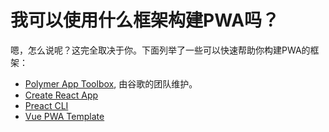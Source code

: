 # 我可以使用什么框架构建PWA吗？

嗯，怎么说呢？这完全取决于你。下面列举了一些可以快速帮助你构建PWA的框架：

* [Polymer App Toolbox](https://polymer-library.polymer-project.org/3.0/docs/devguide/feature-overview), 由谷歌的团队维护。
* [Create React App](https://github.com/facebookincubator/create-react-app)
* [Preact CLI](https://github.com/developit/preact-cli)
* [Vue PWA Template](https://github.com/developit/preact-cli)

